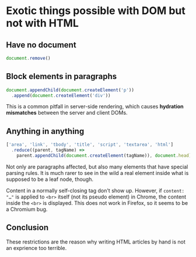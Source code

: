 




# Exotic things possible with DOM but not with HTML

## Have no document

```js
document.remove()
```

## Block elements in paragraphs

```js
document.appendChild(document.createElement('p'))
  .append(document.createElement('div'))
```

This is a common pitfall in server-side rendering, which causes **hydration mismatches** between the server and client DOMs.

## Anything in anything

```js
['area', 'link', 'tbody', 'title', 'script', 'textarea', 'html']
  .reduce((parent, tagName) =>
    parent.appendChild(document.createElement(tagName)), document.head)
```

Not only are paragraphs affected, but also many elements that have special parsing rules. It is much rarer to see in the wild a real element inside what is supposed to be a leaf node, though.

Content in a normally self-closing tag don't show up. However, if `content: "…"` is applied to `<br>` itself (not its pseudo element) in Chrome, the content inside the `<br>` is displayed. This does not work in Firefox, so it seems to be a Chromium bug.

## Conclusion

These restrictions are the reason why writing HTML articles by hand is not an exprience too terrible.


